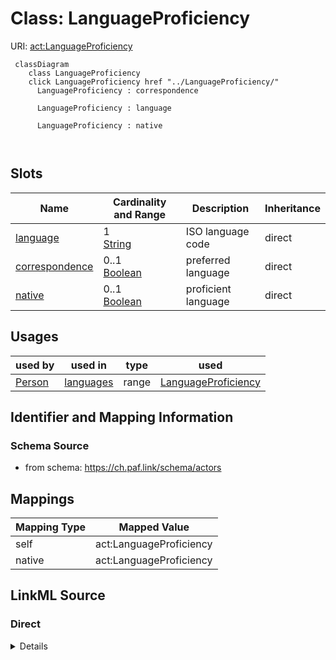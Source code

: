 

# Class: LanguageProficiency 



URI: [act:LanguageProficiency](https://ch.paf.link/schema/actors/LanguageProficiency)





```mermaid
 classDiagram
    class LanguageProficiency
    click LanguageProficiency href "../LanguageProficiency/"
      LanguageProficiency : correspondence
        
      LanguageProficiency : language
        
      LanguageProficiency : native
        
      
```




<!-- no inheritance hierarchy -->


## Slots

| Name | Cardinality and Range | Description | Inheritance |
| ---  | --- | --- | --- |
| [language](language.md) | 1 <br/> [String](String.md) | ISO language code | direct |
| [correspondence](correspondence.md) | 0..1 <br/> [Boolean](Boolean.md) | preferred language | direct |
| [native](native.md) | 0..1 <br/> [Boolean](Boolean.md) | proficient language | direct |





## Usages

| used by | used in | type | used |
| ---  | --- | --- | --- |
| [Person](Person.md) | [languages](languages.md) | range | [LanguageProficiency](LanguageProficiency.md) |







## Identifier and Mapping Information






### Schema Source


* from schema: https://ch.paf.link/schema/actors




## Mappings

| Mapping Type | Mapped Value |
| ---  | ---  |
| self | act:LanguageProficiency |
| native | act:LanguageProficiency |






## LinkML Source

<!-- TODO: investigate https://stackoverflow.com/questions/37606292/how-to-create-tabbed-code-blocks-in-mkdocs-or-sphinx -->

### Direct

<details>
```yaml
name: LanguageProficiency
from_schema: https://ch.paf.link/schema/actors
attributes:
  language:
    name: language
    description: ISO language code
    from_schema: https://ch.paf.link/schema/actors
    rank: 1000
    domain_of:
    - LanguageProficiency
    required: true
  correspondence:
    name: correspondence
    description: preferred language
    from_schema: https://ch.paf.link/schema/actors
    rank: 1000
    domain_of:
    - LanguageProficiency
    range: boolean
  native:
    name: native
    description: proficient language
    from_schema: https://ch.paf.link/schema/actors
    rank: 1000
    domain_of:
    - LanguageProficiency
    range: boolean

```
</details>

### Induced

<details>
```yaml
name: LanguageProficiency
from_schema: https://ch.paf.link/schema/actors
attributes:
  language:
    name: language
    description: ISO language code
    from_schema: https://ch.paf.link/schema/actors
    rank: 1000
    alias: language
    owner: LanguageProficiency
    domain_of:
    - LanguageProficiency
    range: string
    required: true
  correspondence:
    name: correspondence
    description: preferred language
    from_schema: https://ch.paf.link/schema/actors
    rank: 1000
    alias: correspondence
    owner: LanguageProficiency
    domain_of:
    - LanguageProficiency
    range: boolean
  native:
    name: native
    description: proficient language
    from_schema: https://ch.paf.link/schema/actors
    rank: 1000
    alias: native
    owner: LanguageProficiency
    domain_of:
    - LanguageProficiency
    range: boolean

```
</details>